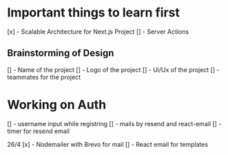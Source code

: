 # Important things to learn first

[x] - Scalable Architecture for Next.js Project
[] - Server Actions

## Brainstorming of Design

[] - Name of the project
[] - Logo of the project
[] - Ui/Ux of the project
[] - teammates for the project

# Working on Auth

[] - username input while registring
[] - mails by resend and react-email
[] - timer for resend email

<!-- Will work on this -->

26/4
[x] - Nodemailer with Brevo for mail
[] - React email for templates
